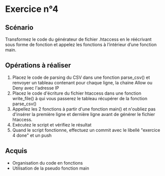 # Exercice n°4

## Scénario

Transformez le code du générateur de fichier .htaccess en le réécrivant sous forme de fonction et appelez les fonctions à l’intérieur d’une fonction main.

## Opérations à réaliser

1. Placez le code de parsing du CSV dans une fonction parse_csv() et renvoyer un tableau contenant pour chaque ligne, la chaine Allow ou Deny avec l'adresse IP
2. Placez le code d'écriture du fichier htaccess dans une fonction write_file() à qui vous passerez le tableau récupérer de la fonction parse_csv()
3. Appellez les 2 fonctions à partir d'une fonction main() et n'oubliez pas d'insérer la première ligne et dernière ligne avant de générer le fichier htaccess.
4. Exécutez le script et vérifiez le résultat
4. Quand le script fonctionne, effectuez un commit avec le libellé "exercice 4 done" et un push

## Acquis

- Organisation du code en fonctions
- Utilisation de la pseudo fonction main